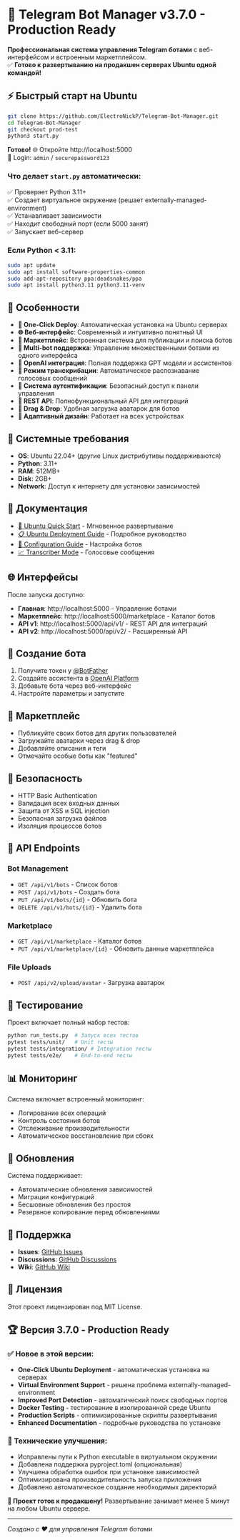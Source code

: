 # 🚀 Telegram Bot Manager v3.7.0 - Production Ready

**Профессиональная система управления Telegram ботами** с веб-интерфейсом и встроенным маркетплейсом.  
✅ **Готово к развертыванию на продакшен серверах Ubuntu одной командой!**

## ⚡ Быстрый старт на Ubuntu

```bash
git clone https://github.com/ElectroNickP/Telegram-Bot-Manager.git
cd Telegram-Bot-Manager
git checkout prod-test
python3 start.py
```

**Готово!** 🌐 Откройте http://localhost:5000  
🔐 Login: `admin` / `securepassword123`

### Что делает `start.py` автоматически:
✅ Проверяет Python 3.11+  
✅ Создает виртуальное окружение (решает externally-managed-environment)  
✅ Устанавливает зависимости  
✅ Находит свободный порт (если 5000 занят)  
✅ Запускает веб-сервер  

### Если Python < 3.11:
```bash
sudo apt update
sudo apt install software-properties-common  
sudo add-apt-repository ppa:deadsnakes/ppa
sudo apt install python3.11 python3.11-venv
```

## 🌟 Особенности

- **🎯 One-Click Deploy**: Автоматическая установка на Ubuntu серверах
- **🌐 Веб-интерфейс**: Современный и интуитивно понятный UI
- **🏪 Маркетплейс**: Встроенная система для публикации и поиска ботов
- **🤖 Multi-bot поддержка**: Управление множественными ботами из одного интерфейса
- **🧠 OpenAI интеграция**: Полная поддержка GPT модели и ассистентов
- **🎤 Режим транскрибации**: Автоматическое распознавание голосовых сообщений
- **🔐 Система аутентификации**: Безопасный доступ к панели управления
- **📡 REST API**: Полнофункциональный API для интеграций
- **📁 Drag & Drop**: Удобная загрузка аватарок для ботов
- **📱 Адаптивный дизайн**: Работает на всех устройствах

## 🔧 Системные требования

- **OS**: Ubuntu 22.04+ (другие Linux дистрибутивы поддерживаются)
- **Python**: 3.11+
- **RAM**: 512MB+ 
- **Disk**: 2GB+
- **Network**: Доступ к интернету для установки зависимостей

## 📖 Документация

- [🚀 Ubuntu Quick Start](UBUNTU_QUICK_START.md) - Мгновенное развертывание
- [📋 Ubuntu Deployment Guide](UBUNTU_DEPLOYMENT_GUIDE.md) - Подробное руководство
- [🔧 Configuration Guide](QUICK_CONFIG_REFERENCE.md) - Настройка ботов
- [📈 Transcriber Mode](TRANSCRIBER_MODE_GUIDE.md) - Голосовые сообщения

## 🌐 Интерфейсы

После запуска доступно:
- **Главная**: http://localhost:5000 - Управление ботами
- **Маркетплейс**: http://localhost:5000/marketplace - Каталог ботов  
- **API v1**: http://localhost:5000/api/v1/ - REST API для интеграций
- **API v2**: http://localhost:5000/api/v2/ - Расширенный API

## 🤖 Создание бота

1. Получите токен у [@BotFather](https://t.me/BotFather)
2. Создайте ассистента в [OpenAI Platform](https://platform.openai.com/assistants)  
3. Добавьте бота через веб-интерфейс
4. Настройте параметры и запустите

## 🏪 Маркетплейс

- Публикуйте своих ботов для других пользователей
- Загружайте аватарки через drag & drop
- Добавляйте описания и теги
- Отмечайте особые боты как "featured"

## 🔐 Безопасность

- HTTP Basic Authentication 
- Валидация всех входных данных
- Защита от XSS и SQL injection
- Безопасная загрузка файлов
- Изоляция процессов ботов

## 📡 API Endpoints

### Bot Management
- `GET /api/v1/bots` - Список ботов
- `POST /api/v1/bots` - Создать бота  
- `PUT /api/v1/bots/{id}` - Обновить бота
- `DELETE /api/v1/bots/{id}` - Удалить бота

### Marketplace  
- `GET /api/v1/marketplace` - Каталог ботов
- `PUT /api/v1/marketplace/{id}` - Обновить данные маркетплейса

### File Uploads
- `POST /api/v2/upload/avatar` - Загрузка аватарок

## 🧪 Тестирование

Проект включает полный набор тестов:

```bash
python run_tests.py  # Запуск всех тестов
pytest tests/unit/   # Unit тесты  
pytest tests/integration/ # Integration тесты
pytest tests/e2e/    # End-to-end тесты
```

## 📊 Мониторинг

Система включает встроенный мониторинг:
- Логирование всех операций
- Контроль состояния ботов  
- Отслеживание производительности
- Автоматическое восстановление при сбоях

## 🔄 Обновления

Система поддерживает:
- Автоматические обновления зависимостей
- Миграции конфигураций
- Бесшовные обновления без простоя
- Резервное копирование перед обновлениями

## 🤝 Поддержка

- **Issues**: [GitHub Issues](https://github.com/ElectroNickP/Telegram-Bot-Manager/issues)
- **Discussions**: [GitHub Discussions](https://github.com/ElectroNickP/Telegram-Bot-Manager/discussions)
- **Wiki**: [GitHub Wiki](https://github.com/ElectroNickP/Telegram-Bot-Manager/wiki)

## 📄 Лицензия

Этот проект лицензирован под MIT License.

## 🏆 Версия 3.7.0 - Production Ready

### ✅ Новое в этой версии:
- **One-Click Ubuntu Deployment** - автоматическая установка на серверах
- **Virtual Environment Support** - решена проблема externally-managed-environment  
- **Improved Port Detection** - автоматический поиск свободных портов
- **Docker Testing** - тестирование в изолированной среде Ubuntu
- **Production Scripts** - оптимизированные скрипты развертывания
- **Enhanced Documentation** - подробные руководства по установке

### 🔧 Технические улучшения:
- Исправлены пути к Python executable в виртуальном окружении
- Добавлена поддержка pyproject.toml (опциональная)  
- Улучшена обработка ошибок при установке зависимостей
- Оптимизирована производительность запуска приложения
- Добавлено автоматическое создание необходимых директорий

**🚀 Проект готов к продакшену!** Развертывание занимает менее 5 минут на любом Ubuntu сервере.

---

*Создано с ❤️ для управления Telegram ботами*